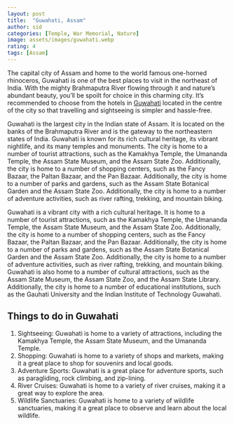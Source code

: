 ```yaml
---
layout: post
title:  "Guwahati, Assam"
author: sid
categories: [Temple, War Memorial, Nature]
image: assets/images/guwahati.webp
rating: 4
tags: [Assam]
---
```

The capital city of Assam and home to the world famous one-horned rhinoceros, Guwahati is one of the best places to visit in the northeast of India. With the mighty Brahmaputra River flowing through it and nature’s abundant beauty, you’ll be spoilt for choice in this charming city. It’s recommended to choose from the hotels in [Guwahati](https://www.justwravel.com/) located in the centre of the city so that travelling and sightseeing is simpler and hassle-free.

Guwahati is the largest city in the Indian state of Assam. It is located on the banks of the Brahmaputra River and is the gateway to the northeastern states of India. Guwahati is known for its rich cultural heritage, its vibrant nightlife, and its many temples and monuments. The city is home to a number of tourist attractions, such as the Kamakhya Temple, the Umananda Temple, the Assam State Museum, and the Assam State Zoo. Additionally, the city is home to a number of shopping centers, such as the Fancy Bazaar, the Paltan Bazaar, and the Pan Bazaar. Additionally, the city is home to a number of parks and gardens, such as the Assam State Botanical Garden and the Assam State Zoo. Additionally, the city is home to a number of adventure activities, such as river rafting, trekking, and mountain biking.

Guwahati is a vibrant city with a rich cultural heritage. It is home to a number of tourist attractions, such as the Kamakhya Temple, the Umananda Temple, the Assam State Museum, and the Assam State Zoo. Additionally, the city is home to a number of shopping centers, such as the Fancy Bazaar, the Paltan Bazaar, and the Pan Bazaar. Additionally, the city is home to a number of parks and gardens, such as the Assam State Botanical Garden and the Assam State Zoo. Additionally, the city is home to a number of adventure activities, such as river rafting, trekking, and mountain biking. Guwahati is also home to a number of cultural attractions, such as the Assam State Museum, the Assam State Zoo, and the Assam State Library. Additionally, the city is home to a number of educational institutions, such as the Gauhati University and the Indian Institute of Technology Guwahati.

<h2>Things to do in Guwahati</h2>

1. Sightseeing: Guwahati is home to a variety of attractions, including the Kamakhya Temple, the Assam State Museum, and the Umananda Temple.
2. Shopping: Guwahati is home to a variety of shops and markets, making it a great place to shop for souvenirs and local goods.
3. Adventure Sports: Guwahati is a great place for adventure sports, such as paragliding, rock climbing, and zip-lining.
4. River Cruises: Guwahati is home to a variety of river cruises, making it a great way to explore the area.
5. Wildlife Sanctuaries: Guwahati is home to a variety of wildlife sanctuaries, making it a great place to observe and learn about the local wildlife.


<div class="pa-carousel-widget" style="width:100%; height:480px; display:none;"
  data-link="https://www.justwravel.com/"
  data-title="Guwahati, Assam"
  data-description="Temple, War Memorial, River Island, Cruise"
  data-delay="3">
  <object data="https://lh3.googleusercontent.com/qDt2X93dGKAE7ozgRja_yHA0hJkDWVihOcYzA3sr9G3DTm8JOaqfU-X9ovwy9kV8dPasd-MEQUwO8YhrEwiYNGsPlq2PFXiiG10CameEWqShF_oA4UK3kNvd4gSJ3Cdrp4LMh24XRMo=w960-rw-h720"></object>
  <object data="https://lh3.googleusercontent.com/dwmn4-m9bpUtmOkLwkaLx3KBzK9pabpQ_BWX2AnPDh_Jj0aLIKQPao3E-r6sI7R1fH8Y5ZPffnO47EDTL_Qk8q6JXYmBS6eUKjG41mOdvzVmAS8VIkGERJ4aSEKM3yPPI4ZE7v7F2_M=w960-rw-h720"></object>
  <object data="https://lh3.googleusercontent.com/GBHYKGHs9dKkEHL3TDIiH2Qadxn1AdgW_ZxvihXxpZS1deEBCib0TslcEsvYX9ijT8fGCB8QlkGx3iQICt8jpKQmk_PC7cmjEp_TRihx1RP9CtkVA0kyCMqSVkev9ZUyQnAi1-cbtyo=w960-rw-h720"></object>
  <object data="https://lh3.googleusercontent.com/1YggiJf9OK4AvJjLDDsYcULdsHKrScSRllsR6_DiCKQT8LBO80_7DmyrBHlok8egI1Sx4AuDuUpWGTNvOEP3y8XMkNo07l4iftpOC6Qx4Tpe71gwaCSp-GDyu4AKRL-51aJfmV_YoMY=w960-rw-h720"></object>
  <object data="https://lh3.googleusercontent.com/7NGPlOHktvLe3O9fED20pfJEQ1ChctGeGYgRwuqKYMJ8bUXRK0TePcQ1MKBsVCYSGH4s95Tp4LI01fPAbUpaMvQqOgiVxd08IvYu920IPOnmRogjmlh3wWARNIq-9GQKTSrCZBKf-Xw=w960-rw-h720"></object>
  <object data="https://lh3.googleusercontent.com/t4EaM0x-Vcmr1gXkTzmCCdODcPrT9nCp_p5Ew_d239OQ3sx5MIvxwaLZNYkxfBjRlx34Kzpavjob2zYmbxYtYAT9YtQsbYS3zSs1hoV62IXF4d-sI-qaW2CWZkt47a2eLwd_QVMqniE=w960-rw-h720"></object>
  <object data="https://lh3.googleusercontent.com/7N-p-GQ5Y_Owvt6zUbUoKVj_jGopJXG8xhc5Z5m9dbJNn8uUc3sIbWh2Jmx-StdYAvZx9jjttDOcl2dmhJEIPXHo0FnC9ebOhFI3m8JD37Jvr63MTEK8jlvFsT6umAo144bvuNSGaDU=w960-rw-h720"></object>
  <object data="https://lh3.googleusercontent.com/RF-htPnyr-8vVkRhCy6Mywgu2orYbKM2jTWLLyvEG6lTh707HwoxSdM50MP0NldjKCzxkZYTLP6AhrFKkyTHWOALYhipVpnQCSYdtoj237yBNEci0fjh47KKJhKTauPv-zVJ9lQVWVI=w960-rw-h720"></object>
  <object data="https://lh3.googleusercontent.com/rv8h7-ak6bF-56hp3uF5TbAfsS4uj7MnBVip2fJgPKMU2c1zPp0nYfMQRGMEaRCSO6V9qxGpF1rkXkkSWcHsO6TplfGrF8mja8u5UDLBDUfoKqQEccpJQXvgLelcQUcvzfzDTw3eu3c=w960-rw-h720"></object>
  <object data="https://lh3.googleusercontent.com/bCJBH5LrZGDuBBiczhrbr1JoYgb2ojHdv7aGuWtmfy3uXj_om-9ovqmYZ_OmK_ZaISMeiG7DdBKnBAGu7gCMYGGKQIGWGskn1UShzMH_jCkcSVL8mdvYWOmFHfIbsMImwhxGQJ_t2n4=w960-rw-h720"></object>
  <object data="https://lh3.googleusercontent.com/j55L1eq3-RV9CswFMNBGA5ZzUqVisxEwwj-pS3i9JVj7G9Zc6OEvfRB2FGRN4eH8sY1fTZhAIuN8vbMXfGFhFgexEvexJHjO4TCz3NLuOJ4yz89tgFSncB_2nhLjmMMrXDAzyIJ3bvY=w960-rw-h720"></object>
  <object data="https://lh3.googleusercontent.com/O70C6q_KJhz3PxX8Xln1h8MGZn_wt7k32owZBndQuhS5QyIx0uq07RBxzl2WneylmjnHEoHPETB_4XgurtSqzvJbFK2l3eBodddmpltp92DpY7k7TTWdN1Zsz77H5O1WfLDuHvKholQ=w960-rw-h720"></object>
  <object data="https://lh3.googleusercontent.com/cYipzH3dDECYNI1NNfczvPn7HZ63cG87YoOCSf3MdGs2zdd8RpsyzvSfAAo0Vw0Mwwyu_FwVMIP8ciubw3KDyh0VUCp0gyTAcxD-FE_3MCyeJjT-ux_HBonV3vyFjBPyKmIAmPRiRlA=w960-rw-h720"></object>
  <object data="https://lh3.googleusercontent.com/QIfET5viud-oymgoqGBvRAPn6iX2SHMkLrm_WN_1PUsSi6IzIrV7sEkn0BSO02EZNA78_3hb8DZ4s8xHs-FaZnut54dgxD15MZPNjqGeK0L2GPKLHafZVkf9JxBXbHICvok-A03jpm4=w960-rw-h720"></object>
  <object data="https://lh3.googleusercontent.com/agIeVldLKU6SnAOROOqGZVaN7YFmFlf7C5WxVmkQSuZy36v5VxwIjRGoVOb8-3fyatAq1yPAaPDA_CX9FSpCvFZ_B51wI4w6GeAA7rUph_WltZJhJhxzw5BC9AbbJGvs_8Dd0XL3pIA=w960-rw-h720"></object>
  <object data="https://lh3.googleusercontent.com/jv1V56r5Rf2y1q6_Ef7H9YIumoOp_YCvDjOnEmph4Ah8LqGTafaQupI3t7mMDt0CP-epOsfDlWsUWX7jJkFa4ErCjvckn1RXbziG7gjXJ0jXuE_oIugrQEXagR5FdK_-I8Vx-zbvUTs=w960-rw-h720"></object>
  <object data="https://lh3.googleusercontent.com/ztxBC3QEQeWRtXz-WMzSLzYC7W58O_HLFaDNzv7rpJHTFxAgUhQojGKrsm2DqvnET3n50RBOCG1euKq7eysuwSP-5MO-5hqBK0G2S3yEf1s--_gM-QPXrRwqY9RaXQ1YNLr1-_YagEs=w960-rw-h720"></object>
  <object data="https://lh3.googleusercontent.com/AXKw8TxnVr210LbO5tz8vkorB8edSlxUjOdZskpCtWyGHDOFxPuk7YFYbQqRfXB9m66PBPWBv-syvwfcX51LBb7IhRHiElA0nN63JTcCnAbCrr6C_UkNOHT9wwQiE0d7JAOzNq6FGwc=w960-rw-h720"></object>
  <object data="https://lh3.googleusercontent.com/15jQNoOd5mUt1dKA-jpj7O1duO6Mqt1hUcsBMQuH6bhep6NUb2YQ8Fc10ieB2njY8_GrhMkfRVmCga3eraoIHzFdTGllAYIs6BE9ZJ6TbsMrFIxBuQGVIU0Teg1cwtojWTwcYIyLk7U=w960-rw-h720"></object>
  <object data="https://lh3.googleusercontent.com/DReD3vyE2NAadCoqtSTH6E8c4DMtI3qsmtZABUqONxRYVCuMOSG3EJgRZFiKe4mNE_gsT0x5CcqH-lBw74yObChjC5jqg6ekk_RR3-xtRmm2QZalrAAMjbRKTK1akXqUyD848VzlCC8=w960-rw-h720"></object>
  <object data="https://lh3.googleusercontent.com/lyePhHgYqanjS0lLxbko5dXUmJjuZ3rl-gDQy78bF77S8-ml-TXbgqwfApoeBK93Y0ZCKwxgx4vf1gItnBrccHcF-m76piUiLc3y9exfd43U4fInp-nDZFd_T3URJfyWq7hZEfv5XvI=w960-rw-h720"></object>
  <object data="https://lh3.googleusercontent.com/vRbemRgGZBhPZooxLqLDLZtAbqZ7eYNoct1qTk9FXI_86ddN30TRq-Fzi9tLBdMYI9vLuAZuTIBJG_SF7lEGVl7F0SIT7Zm3fplBWYboW8aXnc9mgwv-kR7wZM_kHkh2rWT8Pv2Tcsk=w960-rw-h720"></object>
  <object data="https://lh3.googleusercontent.com/le3w0PbaF8kiLnMXu6QdmRUOKD05BTrnXh0DSK2XGMyVFmc_erkZPxalB_8kLHNEozjOHIg518PZtVcKWtKzUFO0zAk-MPtkmWXu77sjRZSS-c5m1ZP4tAZibSkc3h6ZYtrEMuHKfes=w960-rw-h720"></object>
  <object data="https://lh3.googleusercontent.com/RwEWUWDYbe3NLM2n_QEEvtf5TSBSAnBtPFU2SQlDuxq5Zxotxku0eV4JjSILxGNxaw3ToOp7d2wmDmcKqXSw9ZYqonK6NtCxJejJ6yNs8RoMYQOecD34zKj3P3SSznyGCNTyoTcC2rk=w960-rw-h720"></object>
  <object data="https://lh3.googleusercontent.com/JIt-tNSaH9TWsGu_PCYt-l_DGPScNPnJL9kna4yZPOAftAqpjI9g90rbSq1VW0JqNCDC_eB-e2MhtoY657DvvxppK_iTnXlY7PXCykLRIEEMeHrult6qu3l4ip3Z-LVy8j2IhxyIgbs=w960-rw-h720"></object>
  <object data="https://lh3.googleusercontent.com/WnOxcf7-y0AtoKUEBAkCQhzOOIkocZ1SaxZAZ7t4b0swKZJo4lSiojWjTf-i2zo5_YTqd0PW4GWAcnFgLO20GAL9ZnJcKPff614E2mPg00BYuzkkVwvmJbWKKquCHBmSZqOeVDw2Fw8=w960-rw-h720"></object>
  <object data="https://lh3.googleusercontent.com/-UylFpjInUiwyYnVUbgVaOcLrEp00qc2KyO_ARA72x73ME196wOXhN_tu1tELKoRzC6TvKNsPcmloPW3JQBaOnGk8PIYY3BhJQOKNLUjcG8dD7OkNnACcg_TBfpH2uSbaYVJ0sIGNio=w960-rw-h720"></object>
  <object data="https://lh3.googleusercontent.com/Q7uskyl5RkSWgS8AvV_0lZTjXzAorjinRGOdgri8k8vX_jJNgkpQzT04D_s4Q3-SZM4oHqJqxk3Cl4KhMHn562fJYfmMWk0OBojPDqyPh9m1zmCtlWkNbwvhrpUdi1wDSsTeN28Ldpo=w960-rw-h720"></object>
  <object data="https://lh3.googleusercontent.com/rsi2T9Ydha9JdVAMK8atiXvPAOhx-LLv7yld5CQLWqkuG3-ngqD4GSvF4xQ-pbn06DpJOcb4cePnj0MIhzojToEM7ONFxmOKdDUzvjWs3_tk4QmfY1PdTUoKK0TtRGwAv6DNYzKfA9s=w960-rw-h720"></object>
  <object data="https://lh3.googleusercontent.com/FLUOWVh3PwNAfCm-NN3sZjlG0wBSW9yPZ-hkGnrJCE8MdGVTXXNZHFVfkg-6UIhnl1L-NIMXPBTvEaxynu9j08V8a1yTPZA0Pq_ioQQGJ_WOr7cMxXatC3iXV9lhmkJp00_qQ5Pvcq0=w960-rw-h720"></object>
  <object data="https://lh3.googleusercontent.com/PmYffKT3b0LcvkvlEQM_-pZAzl4Em2pvJRx2MwwYDUQw2bmsz49coUA_CsUPnwi7YDjQNibNT8LuOuxaTO4-kWicROKO_GxgO65PLgJAjy8kAuLNAj_wjguzO5xm8pvm9xoKWWU40Ec=w960-rw-h720"></object>
  <object data="https://lh3.googleusercontent.com/AKrKRc2k-aW6coYvIpPeumsZS4eByzHCd89kqgsAdCS5zMgpXOXLtMJ09Vlr69Abl4ak8nGXWiK3e7SDAANNymdaEquDdKmJ-HCv3_gwfjF2-g2u_lwnKzZPJjgayHsgCZWtWkarZ0c=w960-rw-h720"></object>
  <object data="https://lh3.googleusercontent.com/nEH4ZHLWjaVU6X5ud8Nhf8FrTvyPHvbEp9EQT1JTAdl9eWr8Wvq9hiY6f2QGN-FIDyp0Oxrh0_KszywPqYEpyyR_9BqRrI0VdWoAMMo63I-RcLDpnf29wTPYNkq3BSj3F-6Rtmgupfk=w960-rw-h720"></object>
  <object data="https://lh3.googleusercontent.com/-UKCK44Fw2NC9eX6pIjx2WCjmmPcyAYT7SygaXNXZF4kK-oh6t7_7fKbv5ok-vg76R61Qk6I1Q6y-Sa3fbA--luYs4N8GxiX6AbHfE06X8u8nVCFjw9zm-ru_QSxc4TfnHg-OMhbb9Q=w960-rw-h720"></object>
  <object data="https://lh3.googleusercontent.com/8rsTpZ86R_1kBG_nEZbCzuIckbvi6pbPnicOefx4S_DNlJKRDx7nn71z_YSDc9O-pPZbvAmXjfFK63AE5zp8HKgVNmUmer6tGaVWuylvplzgmKYkbEWwzR6_zrKTaydpTVPlDXFJtK8=w960-rw-h720"></object>
</div>
